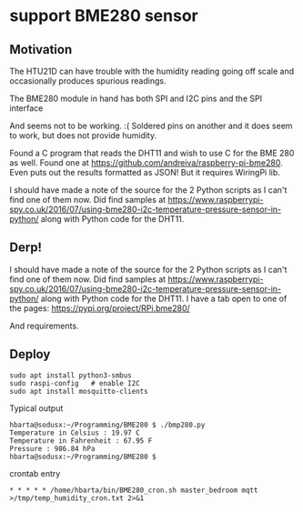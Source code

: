 # support BME280 sensor

## Motivation

The HTU21D can have trouble with the humidity reading going off scale and occasionally produces spurious readings. 

The BME280 module in hand has both SPI and I2C pins and the SPI interface 

And seems not to be working. :( Soldered pins on another and it does seem to work, but does not provide humidity.

Found  a C program that reads the DHT11 and wish to use C for the BME 280 as well. Found one at https://github.com/andreiva/raspberry-pi-bme280. Even puts out the results formatted as JSON! But it requires WiringPi lib.

I should have made a note of the source for the 2 Python scripts as I can't find one of them now. Did find samples at https://www.raspberrypi-spy.co.uk/2016/07/using-bme280-i2c-temperature-pressure-sensor-in-python/ along with Python code for the DHT11.

## Derp!

I should have made a note of the source for the 2 Python scripts as I can't find one of them now. Did find samples at https://www.raspberrypi-spy.co.uk/2016/07/using-bme280-i2c-temperature-pressure-sensor-in-python/ along with Python code for the DHT11. I have a tab open to one of the pages: <https://pypi.org/project/RPi.bme280/>

And requirements.

## Deploy

```
sudo apt install python3-smbus
sudo raspi-config   # enable I2C
sudo apt install mosquitto-clients
```

Typical output

```text
hbarta@sodusx:~/Programming/BME280 $ ./bmp280.py
Temperature in Celsius : 19.97 C
Temperature in Fahrenheit : 67.95 F
Pressure : 986.84 hPa 
hbarta@sodusx:~/Programming/BME280 $ 
```

crontab entry

```text
* * * * * /home/hbarta/bin/BME280_cron.sh master_bedroom mqtt >/tmp/temp_humidity_cron.txt 2>&1
```
